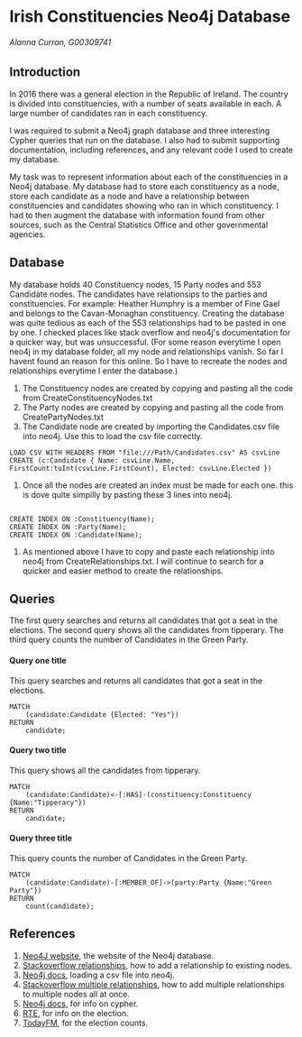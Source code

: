 # Irish Constituencies Neo4j Database
###### Alanna Curran, G00309741

## Introduction
In 2016 there was a general election in the Republic of Ireland. The country is divided into constituencies, with a number of seats available in each. A large number of candidates ran in each constituency.

I was required to submit a Neo4j graph database and three interesting Cypher queries that run on the database. I also had to submit supporting documentation, including references, and any relevant code I used to create my database.

My task was to represent information about each of the constituencies in a Neo4j database. My database had to store each constituency as a node, store each candidate as a node and have a relationship between constituencies and candidates showing who ran in which constituency. I had to then augment the database with information found from other sources, such as the Central Statistics Office and other governmental agencies.

## Database
My database holds 40 Constituency nodes, 15 Party nodes and 553 Candidate nodes.
The candidates have relationsips to the parties and constituencies. For example: Heather Humphry is a member of Fine Gael and belongs to the Cavan-Monaghan constituency. 
Creating the database was quite tedious as each of the 553 relationships had to be pasted in one by one. I checked places like stack overflow and neo4j's documentation for a quicker way, but was unsuccessful.
(For some reason everytime I open neo4j in my database folder, all my node and relationships vanish. So far I havent found an reason for this online. So I have to recreate the nodes and relationships everytime I enter the database.)

1. The Constituency nodes are created by copying and pasting all the code from CreateConstituencyNodes.txt
1. The Party nodes are created by copying and pasting all the code from CreatePartyNodes.txt
1. The Candidate node are created by importing the Candidates.csv file into neo4j. Use this to load the csv file correctly. 
```cypher
LOAD CSV WITH HEADERS FROM "file:///Path/Candidates.csv" AS csvLine
CREATE (c:Candidate { Name: csvLine.Name, FirstCount:toInt(csvLine.FirstCount), Elected: csvLine.Elected }) 
```
1. Once all the nodes are created an index must be made for each one. this is dove quite simpilly by pasting these 3 lines into neo4j.
```cypher

CREATE INDEX ON :Constituency(Name);
CREATE INDEX ON :Party(Name);
CREATE INDEX ON :Candidate(Name);

```
1. As mentioned above I have to copy and paste each relationship into neo4j from CreateRelationships.txt. I will continue to search for a quicker and easier method to create the relationships.

## Queries
The first query searches and returns all candidates that got a seat in the elections.
The second query shows all the candidates from tipperary.
The third query counts the number of Candidates in the Green Party.

#### Query one title
This query searches and returns all candidates that got a seat in the elections.
```cypher
MATCH
	(candidate:Candidate {Elected: "Yes"})
RETURN
	candidate;
```

#### Query two title
This query shows all the candidates from tipperary.
```cypher
MATCH
	(candidate:Candidate)<-[:HAS]-(constituency:Constituency {Name:"Tipperary"})
RETURN
	candidate;
```

#### Query three title
This query counts the number of Candidates in the Green Party.
```cypher
MATCH
	(candidate:Candidate)-[:MEMBER_OF]->(party:Party {Name:"Green Party"})
RETURN
	count(candidate);
```

## References
1. [Neo4J website](http://neo4j.com/), the website of the Neo4j database.
2. [Stackoverflow relationships](http://stackoverflow.com/questions/20456002/adding-relationship-to-existing-nodes-with-cypher), how to add a relationship to existing nodes.
3. [Neo4j docs](http://neo4j.com/docs/stable/query-load-csv.html), loading a csv file into neo4j.
4. [Stackoverflow multiple relationships](http://stackoverflow.com/questions/27924178/creating-multiple-relationships-to-existing-nodes-with-cypher), how to add multiple relationships to multiple nodes all at once.
5. [Neo4j docs](http://neo4j.com/docs/2.0/cypher-refcard/), for info on cypher.
6. [RTE](http://www.rte.ie/news/election-2016/), for info on the election.
7. [TodayFM](http://www.todayfm.com/mobile/index.php?id=26959), for the election counts.
